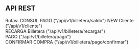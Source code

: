 ## API REST ##

Rutas:
    CONSUL PAGO ("/api/v1/billetera/saldo") 
    NEW Cliente ("/api/v1/cliente")  
    RECARGA Billetera ("/api/v1/billetera/recargar")  
    PAGO ("/api/v1/billetera/pago")  
    CONFIRMAR COMPRA ("/api/v1/billetera/pago/confirmar")  
     
       
